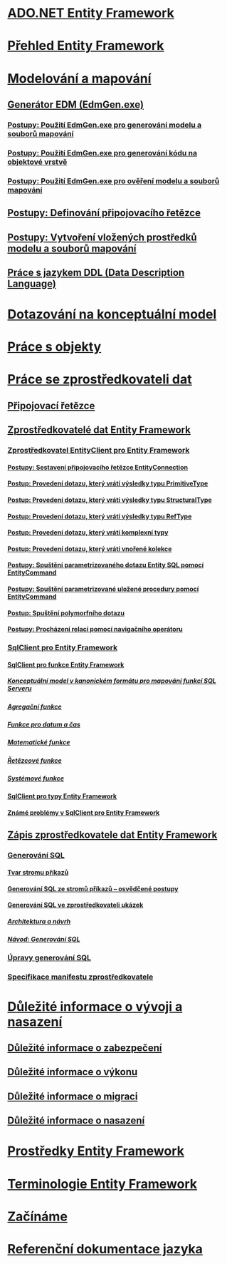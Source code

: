 # [ADO.NET Entity Framework](index.md)
# [Přehled Entity Framework](overview.md)
# [Modelování a mapování](modeling-and-mapping.md)
## [Generátor EDM (EdmGen.exe)](edm-generator-edmgen-exe.md)
### [Postupy: Použití EdmGen.exe pro generování modelu a souborů mapování](how-to-use-edmgen-exe-to-generate-the-model-and-mapping-files.md)
### [Postupy: Použití EdmGen.exe pro generování kódu na objektové vrstvě](how-to-use-edmgen-exe-to-generate-object-layer-code.md)
### [Postupy: Použití EdmGen.exe pro ověření modelu a souborů mapování](how-to-use-edmgen-exe-to-validate-model-and-mapping-files.md)
## [Postupy: Definování připojovacího řetězce](how-to-define-the-connection-string.md)
## [Postupy: Vytvoření vložených prostředků modelu a souborů mapování](how-to-make-model-and-mapping-files-embedded-resources.md)
## [Práce s jazykem DDL (Data Description Language)](working-with-data-definition-language.md)
# [Dotazování na konceptuální model](querying-a-conceptual-model.md)
# [Práce s objekty](working-with-objects.md)
# [Práce se zprostředkovateli dat](working-with-data-providers.md)
## [Připojovací řetězce](connection-strings.md)
## [Zprostředkovatelé dat Entity Framework](data-providers.md)
### [Zprostředkovatel EntityClient pro Entity Framework](entityclient-provider-for-the-entity-framework.md)
#### [Postupy: Sestavení připojovacího řetězce EntityConnection](how-to-build-an-entityconnection-connection-string.md)
#### [Postup: Provedení dotazu, který vrátí výsledky typu PrimitiveType](how-to-execute-a-query-that-returns-primitivetype-results.md)
#### [Postup: Provedení dotazu, který vrátí výsledky typu StructuralType](how-to-execute-a-query-that-returns-structuraltype-results.md)
#### [Postup: Provedení dotazu, který vrátí výsledky typu RefType](how-to-execute-a-query-that-returns-reftype-results.md)
#### [Postup: Provedení dotazu, který vrátí komplexní typy](how-to-execute-a-query-that-returns-complex-types.md)
#### [Postup: Provedení dotazu, který vrátí vnořené kolekce](how-to-execute-a-query-that-returns-nested-collections.md)
#### [Postupy: Spuštění parametrizovaného dotazu Entity SQL pomocí EntityCommand](how-to-execute-a-parameterized-entity-sql-query-using-entitycommand.md)
#### [Postupy: Spuštění parametrizované uložené procedury pomocí EntityCommand](how-to-execute-a-parameterized-stored-procedure-using-entitycommand.md)
#### [Postup: Spuštění polymorfního dotazu](how-to-execute-a-polymorphic-query.md)
#### [Postupy: Procházení relací pomocí navigačního operátoru](how-to-navigate-relationships-with-the-navigate-operator.md)
### [SqlClient pro Entity Framework](sqlclient-for-the-entity-framework.md)
#### [SqlClient pro funkce Entity Framework](sqlclient-for-ef-functions.md)
##### [Konceptuální model v kanonickém formátu pro mapování funkcí SQL Serveru](conceptual-model-canonical-to-sql-server-functions-mapping.md)
##### [Agregační funkce](aggregate-functions-sqlclient-for-entity-framework.md)
##### [Funkce pro datum a čas](date-and-time-functions.md)
##### [Matematické funkce](mathematical-functions.md)
##### [Řetězcové funkce](string-functions.md)
##### [Systémové funkce](system-functions.md)
#### [SqlClient pro typy Entity Framework](sqlclient-for-ef-types.md)
#### [Známé problémy v SqlClient pro Entity Framework](known-issues-in-sqlclient-for-entity-framework.md)
## [Zápis zprostředkovatele dat Entity Framework](writing-an-ef-data-provider.md)
### [Generování SQL](sql-generation.md)
#### [Tvar stromu příkazů](the-shape-of-the-command-trees.md)
#### [Generování SQL ze stromů příkazů – osvědčené postupy](generating-sql-from-command-trees-best-practices.md)
#### [Generování SQL ve zprostředkovateli ukázek](sql-generation-in-the-sample-provider.md)
##### [Architektura a návrh](architecture-and-design.md)
##### [Návod: Generování SQL](walkthrough-sql-generation.md)
### [Úpravy generování SQL](modification-sql-generation.md)
### [Specifikace manifestu zprostředkovatele](provider-manifest-specification.md)
# [Důležité informace o vývoji a nasazení](development-and-deployment-considerations.md)
## [Důležité informace o zabezpečení](security-considerations.md)
## [Důležité informace o výkonu](performance-considerations.md)
## [Důležité informace o migraci](migration-considerations.md)
## [Důležité informace o nasazení](deployment-considerations.md)
# [Prostředky Entity Framework](resources.md)
# [Terminologie Entity Framework](terminology.md)
# [Začínáme](getting-started.md)
# [Referenční dokumentace jazyka](language-reference/)
